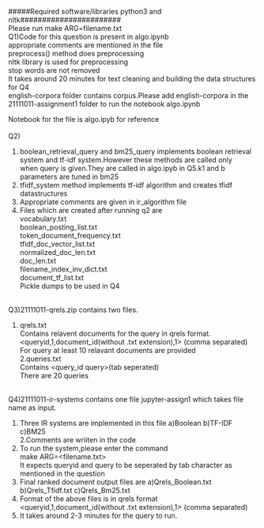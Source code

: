 #####Required software/libraries python3 and nltk####################### <br>
Please run make ARG=filename.txt <br>
Q1)Code for this question is present in algo.ipynb  <br>
   appropriate comments are mentioned in the file <br>
   preprocess() method does preprocessing <br>
   nltk library is used for preprocessing <br>
   stop words are not removed <br>
   It takes around 20 minutes for text cleaning and building the data structures for Q4 <br>
   english-corpora folder contains corpus.Please add english-corpora in the 21111011-assignment1 folder to run the notebook algo.ipynb <br>

Notebook for the file is algo.ipyb for reference <br><br>
Q2) <br>
1. boolean_retrieval_query and bm25_query implements boolean retrieval system and tf-idf system.However these methods are called only  <br>
   when query is given.They are called in algo.ipyb  in Q5.k1 and b parameters are tuned in bm25 <br>
2. tfidf_system method implements tf-idf algorithm and creates tfidf datastructures <br>
3. Appropriate comments are given in ir_algorithm file <br>
4. Files which are created after running q2 are <br>
   vocabulary.txt <br>
   boolean_posting_list.txt <br>
   token_document_frequency.txt <br>
   tfidf_doc_vector_list.txt <br>
   normalized_doc_len.txt <br>
   doc_len.txt <br>
   filename_index_inv_dict.txt <br>
   document_tf_list.txt <br>
   Pickle dumps to be used in Q4 <br><br>


Q3)21111011-qrels.zip contains two files.<br>
1. qrels.txt <br>
  Contains relavent documents for the query in qrels format. <br>
  <queryid,1,document_id(without .txt extension),1>    (comma separated) <br>
  For query at least 10 relavant documents are provided <br>
2.queries.txt <br>
  Contains <query_id	query>(tab seperated) <br>
  There are 20 queries <br> <br>


Q4)21111011-ir-systems contains one file jupyter-assign1 which takes file name as input. <br>
1. Three IR systems are implemented in this file a)Boolean b)TF-IDF c)BM25 <br>
2.Comments are wriiten in the code <br>
3. To run the system,please enter the command  <br>
   make ARG=<filename.txt> <br>
   It expects queryid and query to be seperated by tab character as mentioned in the question <br>
4. Final ranked document output files are a)Qrels_Boolean.txt b)Qrels_Tfidf.txt c)Qrels_Bm25.txt <br>
5. Format of the above files is in qrels format <br>
   <queryid,1,document_id(without .txt extension),1>    (comma separated) <br>
6. It takes around 2-3 minutes for the query to run. <br>
